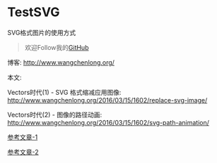 # TestSVG
SVG格式图片的使用方式

> 欢迎Follow我的[GitHub](https://github.com/SpikeKing)

博客: http://www.wangchenlong.org/

本文: 

Vectors时代(1) - SVG 格式缩减应用图像: http://www.wangchenlong.org/2016/03/15/1602/replace-svg-image/

Vectors时代(2) - 图像的路径动画: http://www.wangchenlong.org/2016/03/15/1602/svg-path-animation/


[参考文章-1](http://www.wangchenlong.org/2016/03/15/replace-svg-image/)

[参考文章-2](http://www.wangchenlong.org/2016/03/15/svg-path-animation/)
